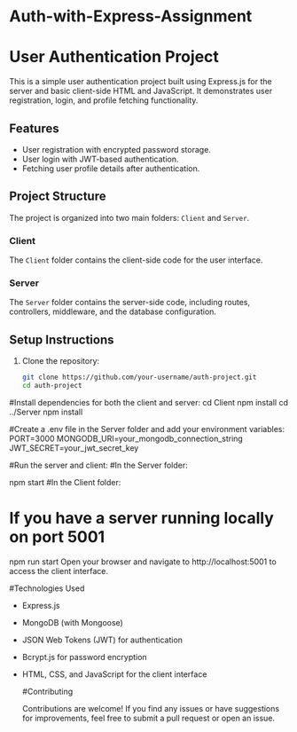 # Auth-with-Express-Assignment
# User Authentication Project

This is a simple user authentication project built using Express.js for the server and basic client-side HTML and JavaScript. It demonstrates user registration, login, and profile fetching functionality.

## Features

- User registration with encrypted password storage.
- User login with JWT-based authentication.
- Fetching user profile details after authentication.

## Project Structure

The project is organized into two main folders: `Client` and `Server`.

### Client

The `Client` folder contains the client-side code for the user interface.

### Server

The `Server` folder contains the server-side code, including routes, controllers, middleware, and the database configuration.

## Setup Instructions

1. Clone the repository:

   ```bash
   git clone https://github.com/your-username/auth-project.git
   cd auth-project


 #Install dependencies for both the client and server:
cd Client
npm install
cd ../Server
npm install


 #Create a .env file in the Server folder and add your environment variables:
PORT=3000
MONGODB_URI=your_mongodb_connection_string
JWT_SECRET=your_jwt_secret_key

#Run the server and client:
#In the Server folder:

npm start
#In the Client folder:
# If you have a server running locally on port 5001
npm run start
Open your browser and navigate to http://localhost:5001 to access the client interface.


#Technologies Used

- Express.js
- MongoDB (with Mongoose)
- JSON Web Tokens (JWT) for authentication
- Bcrypt.js for password encryption
- HTML, CSS, and JavaScript for the client interface

  #Contributing

  Contributions are welcome! If you find any issues or have suggestions for improvements, feel free to submit a pull request or open an issue.

  
